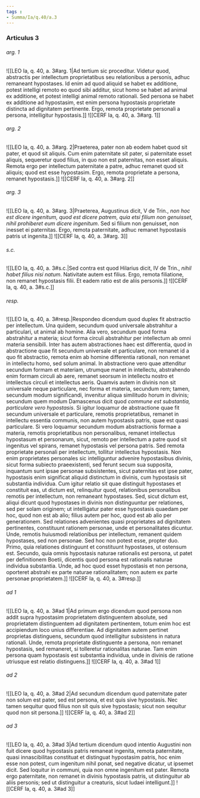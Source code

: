 ```yaml
---
tags : 
- Summa/Ia/q.40/a.3
---
```


### Articulus 3

###### arg. 1
![[LEO Ia, q. 40, a. 3#arg. 1|Ad tertium sic proceditur. Videtur quod, abstractis per intellectum proprietatibus seu relationibus a personis, adhuc remaneant hypostases. Id enim ad quod aliquid se habet ex additione, potest intelligi remoto eo quod sibi additur, sicut homo se habet ad animal ex additione, et potest intelligi animal remoto rationali. Sed persona se habet ex additione ad hypostasim, est enim persona hypostasis proprietate distincta ad dignitatem pertinente. Ergo, remota proprietate personali a persona, intelligitur hypostasis.]]
![[CERF Ia, q. 40, a. 3#arg. 1]]

###### arg. 2
![[LEO Ia, q. 40, a. 3#arg. 2|Praeterea, pater non ab eodem habet quod sit pater, et quod sit aliquis. Cum enim paternitate sit pater, si paternitate esset aliquis, sequeretur quod filius, in quo non est paternitas, non esset aliquis. Remota ergo per intellectum paternitate a patre, adhuc remanet quod sit aliquis; quod est esse hypostasim. Ergo, remota proprietate a persona, remanet hypostasis.]]
![[CERF Ia, q. 40, a. 3#arg. 2]]

###### arg. 3
![[LEO Ia, q. 40, a. 3#arg. 3|Praeterea, Augustinus dicit, V de Trin., *non hoc est dicere ingenitum, quod est dicere patrem, quia etsi filium non genuisset, nihil prohiberet eum dicere ingenitum*. Sed si filium non genuisset, non inesset ei paternitas. Ergo, remota paternitate, adhuc remanet hypostasis patris ut ingenita.]]
![[CERF Ia, q. 40, a. 3#arg. 3]]

###### s.c.
![[LEO Ia, q. 40, a. 3#s.c.|Sed contra est quod Hilarius dicit, IV de Trin., *nihil habet filius nisi natum*. Nativitate autem est filius. Ergo, remota filiatione, non remanet hypostasis filii. Et eadem ratio est de aliis personis.]]
![[CERF Ia, q. 40, a. 3#s.c.]]

###### resp.
![[LEO Ia, q. 40, a. 3#resp.|Respondeo dicendum quod duplex fit abstractio per intellectum. Una quidem, secundum quod universale abstrahitur a particulari, ut animal ab homine. Alia vero, secundum quod forma abstrahitur a materia; sicut forma circuli abstrahitur per intellectum ab omni materia sensibili. Inter has autem abstractiones haec est differentia, quod in abstractione quae fit secundum universale et particulare, non remanet id a quo fit abstractio, remota enim ab homine differentia rationali, non remanet in intellectu homo, sed solum animal. In abstractione vero quae attenditur secundum formam et materiam, utrumque manet in intellectu, abstrahendo enim formam circuli ab aere, remanet seorsum in intellectu nostro et intellectus circuli et intellectus aeris. Quamvis autem in divinis non sit universale neque particulare, nec forma et materia, secundum rem; tamen, secundum modum significandi, invenitur aliqua similitudo horum in divinis; secundum quem modum Damascenus dicit quod *commune est substantia, particulare vero hypostasis*. Si igitur loquamur de abstractione quae fit secundum universale et particulare, remotis proprietatibus, remanet in intellectu essentia communis, non autem hypostasis patris, quae est quasi particulare. Si vero loquamur secundum modum abstractionis formae a materia, remotis proprietatibus non personalibus, remanet intellectus hypostasum et personarum, sicut, remoto per intellectum a patre quod sit ingenitus vel spirans, remanet hypostasis vel persona patris. Sed remota proprietate personali per intellectum, tollitur intellectus hypostasis. Non enim proprietates personales sic intelliguntur advenire hypostasibus divinis, sicut forma subiecto praeexistenti, sed ferunt secum sua supposita, inquantum sunt ipsae personae subsistentes, sicut paternitas est ipse pater, hypostasis enim significat aliquid distinctum in divinis, cum hypostasis sit substantia individua. Cum igitur relatio sit quae distinguit hypostases et constituit eas, ut dictum est, relinquitur quod, relationibus personalibus remotis per intellectum, non remaneant hypostases. Sed, sicut dictum est, aliqui dicunt quod hypostases in divinis non distinguuntur per relationes, sed per solam originem; ut intelligatur pater esse hypostasis quaedam per hoc, quod non est ab alio; filius autem per hoc, quod est ab alio per generationem. Sed relationes advenientes quasi proprietates ad dignitatem pertinentes, constituunt rationem personae, unde et personalitates dicuntur. Unde, remotis huiusmodi relationibus per intellectum, remanent quidem hypostases, sed non personae. Sed hoc non potest esse, propter duo. Primo, quia relationes distinguunt et constituunt hypostases, ut ostensum est. Secundo, quia omnis hypostasis naturae rationalis est persona, ut patet per definitionem Boetii, dicentis quod persona est rationalis naturae individua substantia. Unde, ad hoc quod esset hypostasis et non persona, oporteret abstrahi ex parte naturae rationalitatem; non autem ex parte personae proprietatem.]]
![[CERF Ia, q. 40, a. 3#resp.]]

###### ad 1
![[LEO Ia, q. 40, a. 3#ad 1|Ad primum ergo dicendum quod persona non addit supra hypostasim proprietatem distinguentem absolute, sed proprietatem distinguentem ad dignitatem pertinentem, totum enim hoc est accipiendum loco unius differentiae. Ad dignitatem autem pertinet proprietas distinguens, secundum quod intelligitur subsistens in natura rationali. Unde, remota proprietate distinguente a persona, non remanet hypostasis, sed remaneret, si tolleretur rationalitas naturae. Tam enim persona quam hypostasis est substantia individua, unde in divinis de ratione utriusque est relatio distinguens.]]
![[CERF Ia, q. 40, a. 3#ad 1]]

###### ad 2
![[LEO Ia, q. 40, a. 3#ad 2|Ad secundum dicendum quod paternitate pater non solum est pater, sed est persona, et est quis sive hypostasis. Nec tamen sequitur quod filius non sit quis sive hypostasis; sicut non sequitur quod non sit persona.]]
![[CERF Ia, q. 40, a. 3#ad 2]]

###### ad 3
![[LEO Ia, q. 40, a. 3#ad 3|Ad tertium dicendum quod intentio Augustini non fuit dicere quod hypostasis patris remaneat ingenita, remota paternitate, quasi innascibilitas constituat et distinguat hypostasim patris, hoc enim esse non potest, cum ingenitum nihil ponat, sed negative dicatur, ut ipsemet dicit. Sed loquitur in communi, quia non omne ingenitum est pater. Remota ergo paternitate, non remanet in divinis hypostasis patris, ut distinguitur ab aliis personis; sed ut distinguitur a creaturis, sicut Iudaei intelligunt.]]
![[CERF Ia, q. 40, a. 3#ad 3]]

